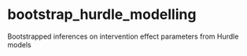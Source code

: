 # bootstrap_hurdle_modelling
Bootstrapped inferences on intervention effect parameters from Hurdle models
